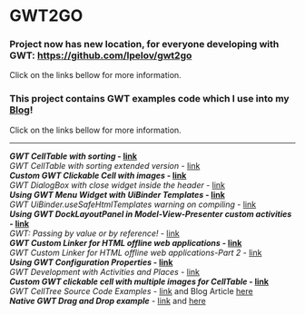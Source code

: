 # GWT2GO #


### Project now has new location, for everyone developing with GWT: https://github.com/lpelov/gwt2go ###

Click on the links bellow for more information.<br>
<h3>This project contains GWT examples code which I use into my <a href='http://webcentersuite.blogspot.com/'>Blog</a>!</h3>
Click on the links bellow for more information.<br>
<hr />
<b><i>GWT CellTable with sorting</i> - <a href='http://webcentersuite.blogspot.com/2010/11/gwt-celltable-with-sorting.html'>link</a></b><br>
<i>GWT CellTable with sorting extended version</i> - <a href='http://webcentersuite.blogspot.com/2010/12/gwt-celltable-with-sorting-extended.html'>link</a><br>
<b><i>Custom GWT Clickable Cell with images</i> - <a href='http://webcentersuite.blogspot.com/2011/03/custom-gwt-clickable-cell-with-images.html'>link</a></b><br>
<i>GWT DialogBox with close widget inside the header</i> - <a href='http://webcentersuite.blogspot.com/2011/01/gwt-dialogbox-with-close-widget-inside.html'>link</a><br>
<b><i>Using GWT Menu Widget with UiBinder Templates</i> - <a href='http://webcentersuite.blogspot.com/2011/04/using-gwt-menu-widget-with-uibinder.html'>link</a></b><br>
<i>GWT UiBinder.useSafeHtmlTemplates warning on compiling</i> - <a href='http://webcentersuite.blogspot.com/2011/05/gwt-uibinderusesafehtmltemplates.html'>link</a><br>
<b><i>Using GWT DockLayoutPanel in Model-View-Presenter custom activities</i> - <a href='http://webcentersuite.blogspot.com/2011/04/using-gwt-docklayoutpanel-in-model-view.html'>link</a></b><br>
<i>GWT: Passing by value or by reference!</i> - <a href='http://webcentersuite.blogspot.com/2011/03/gwt-passing-by-value-or-by-reference.html'>link</a><br>
<b><i>GWT Custom Linker for HTML offline web applications</i> - <a href='http://code.google.com/p/gwt2go/source/browse/#svn%2Ftrunk%2Fgwt2go%2Fsrc%2Fcom%2Fgwt2go%2Fdev%2Flinker'>link</a></b><br>
<i>GWT Custom Linker for HTML offline web applications-Part 2</i> - <a href='http://webcentersuite.blogspot.com/2011/06/writing-gwt-linker-for-offline.html'>link</a><br>
<b><i>Using GWT Configuration Properties</i> - <a href='http://webcentersuite.blogspot.com/2011/08/using-gwt-configuration-properties.html'>link</a></b><br>
<i>GWT Development with Activities and Places</i> - <a href='http://webcentersuite.blogspot.com/2011/08/gwt-development-with-activities-and.html'>link</a><br>
<b><i>Custom GWT clickable cell with multiple images for CellTable</i> - <a href='http://webcentersuite.blogspot.com/2011/11/custom-gwt-clickable-cell-with-multiple.html'>link</a></b><br>
<i>GWT CellTree Source Code Examples</i> - <a href='http://code.google.com/p/gwt2go/source/browse/#svn%2Ftrunk%2Fgwt2go%2Fsrc%2Fcom%2Fgwt2go%2Fdev%2Fclient%2Fui%2Fwidget%2Fcelltree'>link</a> and Blog Article <a href='http://webcentersuite.blogspot.com/2012/02/three-steps-to-tree-view.html'>here</a><br>
<b><i>Native GWT Drag and Drop example</i></b> - <a href='http://code.google.com/p/gwt2go/source/browse/trunk/gwt2go/src/com/gwt2go/dev/client/?r=71#client%2Fui%2Fwidget%2Fdnd'>link</a> and <a href='http://code.google.com/p/gwt2go/source/browse/trunk/gwt2go/src/com/gwt2go/dev/client/ui/widget/LazySimplePanel.java?spec=svn72&r=72'>here</a><br>